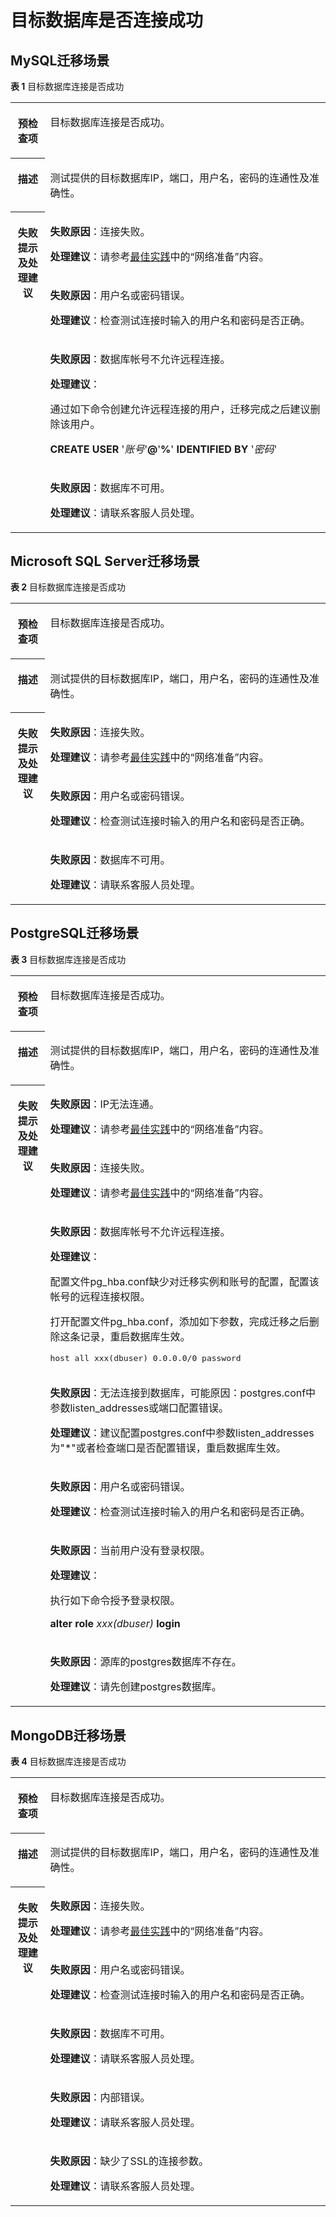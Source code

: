 # 目标数据库是否连接成功<a name="drs_11_0002"></a>

## MySQL迁移场景<a name="section11808124941314"></a>

**表 1**  目标数据库连接是否成功

<a name="table17480055184650"></a>
<table><tbody><tr id="row6476608184650"><th class="firstcol" valign="top" width="11%" id="mcps1.2.3.1.1"><p id="p23826787184650"><a name="p23826787184650"></a><a name="p23826787184650"></a><strong id="b13363888184722"><a name="b13363888184722"></a><a name="b13363888184722"></a>预检查项</strong></p>
</th>
<td class="cellrowborder" valign="top" width="89%" headers="mcps1.2.3.1.1 "><p id="p53053260192636"><a name="p53053260192636"></a><a name="p53053260192636"></a><span class="keyword" id="keyword1652685015268"><a name="keyword1652685015268"></a><a name="keyword1652685015268"></a>目标数据库连接</span>是否成功。</p>
</td>
</tr>
<tr id="row55641245184650"><th class="firstcol" valign="top" width="11%" id="mcps1.2.3.2.1"><p id="p10646978184650"><a name="p10646978184650"></a><a name="p10646978184650"></a><strong id="b8733140184722"><a name="b8733140184722"></a><a name="b8733140184722"></a>描述</strong></p>
</th>
<td class="cellrowborder" valign="top" width="89%" headers="mcps1.2.3.2.1 "><p id="p45617176192647"><a name="p45617176192647"></a><a name="p45617176192647"></a>测试提供的目标数据库IP，端口，用户名，密码的连通性及准确性。</p>
</td>
</tr>
<tr id="row44128093184650"><th class="firstcol" rowspan="4" valign="top" width="11%" id="mcps1.2.3.3.1"><p id="p17605758184650"><a name="p17605758184650"></a><a name="p17605758184650"></a><strong id="b36295769184722"><a name="b36295769184722"></a><a name="b36295769184722"></a>失败提示及处理建议</strong></p>
</th>
<td class="cellrowborder" valign="top" width="89%" headers="mcps1.2.3.3.1 "><p id="p10937251192713"><a name="p10937251192713"></a><a name="p10937251192713"></a><strong id="b1049931511289"><a name="b1049931511289"></a><a name="b1049931511289"></a>失败原因</strong>：连接失败。</p>
<p id="p93541954181216"><a name="p93541954181216"></a><a name="p93541954181216"></a><strong id="b17803104418175"><a name="b17803104418175"></a><a name="b17803104418175"></a>处理建议</strong>：请参考<a href="https://support.huaweicloud.com/bestpractice-drs/drs_overview.html" target="_blank" rel="noopener noreferrer">最佳实践</a>中的“网络准备”内容。</p>
</td>
</tr>
<tr id="row16805197184650"><td class="cellrowborder" valign="top" headers="mcps1.2.3.3.1 "><p id="p241943018288"><a name="p241943018288"></a><a name="p241943018288"></a><strong id="b134833294287"><a name="b134833294287"></a><a name="b134833294287"></a>失败原因</strong>：用户名或密码错误。</p>
<p id="p19794133142815"><a name="p19794133142815"></a><a name="p19794133142815"></a><strong id="b91941747191720"><a name="b91941747191720"></a><a name="b91941747191720"></a>处理建议</strong>：检查测试连接时输入的用户名和密码是否正确。</p>
</td>
</tr>
<tr id="row43583436274"><td class="cellrowborder" valign="top" headers="mcps1.2.3.3.1 "><p id="p8358043202712"><a name="p8358043202712"></a><a name="p8358043202712"></a><strong id="b69341958142813"><a name="b69341958142813"></a><a name="b69341958142813"></a>失败原因</strong>：数据库帐号不允许远程连接。</p>
<p id="p168515520295"><a name="p168515520295"></a><a name="p168515520295"></a><strong id="b11647114913178"><a name="b11647114913178"></a><a name="b11647114913178"></a>处理建议</strong>：</p>
<p id="p1963113512918"><a name="p1963113512918"></a><a name="p1963113512918"></a>通过如下命令创建允许远程连接的用户，迁移完成之后建议删除该用户。</p>
<p id="p2105184115513"><a name="p2105184115513"></a><a name="p2105184115513"></a><strong id="b11823145210558"><a name="b11823145210558"></a><a name="b11823145210558"></a>CREATE USER</strong>&nbsp;'<em id="i5495105819556"><a name="i5495105819556"></a><a name="i5495105819556"></a>账号</em>'<strong id="b15854172312565"><a name="b15854172312565"></a><a name="b15854172312565"></a>@</strong>'<strong id="b1180703017565"><a name="b1180703017565"></a><a name="b1180703017565"></a>%</strong>'&nbsp;<strong id="b84801751566"><a name="b84801751566"></a><a name="b84801751566"></a>IDENTIFIED BY</strong>&nbsp;'<em id="i146041910145619"><a name="i146041910145619"></a><a name="i146041910145619"></a>密码</em>'</p>
</td>
</tr>
<tr id="row16234104622714"><td class="cellrowborder" valign="top" headers="mcps1.2.3.3.1 "><p id="p9234164632718"><a name="p9234164632718"></a><a name="p9234164632718"></a><strong id="b20465140102919"><a name="b20465140102919"></a><a name="b20465140102919"></a>失败原因</strong>：数据库不可用。</p>
<p id="p674188112910"><a name="p674188112910"></a><a name="p674188112910"></a><strong id="b141465219179"><a name="b141465219179"></a><a name="b141465219179"></a>处理建议</strong>：请联系客服人员处理。</p>
</td>
</tr>
</tbody>
</table>

## Microsoft SQL Server迁移场景<a name="section131881343149"></a>

**表 2**  目标数据库连接是否成功

<a name="table18373049185444"></a>
<table><tbody><tr id="row53323618185444"><th class="firstcol" valign="top" width="11%" id="mcps1.2.3.1.1"><p id="p16791417185624"><a name="p16791417185624"></a><a name="p16791417185624"></a><strong id="b16905029185624"><a name="b16905029185624"></a><a name="b16905029185624"></a>预检查项</strong></p>
</th>
<td class="cellrowborder" valign="top" width="89%" headers="mcps1.2.3.1.1 "><p id="p27130133185624"><a name="p27130133185624"></a><a name="p27130133185624"></a>目标数据库连接是否成功。</p>
</td>
</tr>
<tr id="row28462751185444"><th class="firstcol" valign="top" width="11%" id="mcps1.2.3.2.1"><p id="p28099911185624"><a name="p28099911185624"></a><a name="p28099911185624"></a><strong id="b51572607185624"><a name="b51572607185624"></a><a name="b51572607185624"></a>描述</strong></p>
</th>
<td class="cellrowborder" valign="top" width="89%" headers="mcps1.2.3.2.1 "><p id="p16631611185624"><a name="p16631611185624"></a><a name="p16631611185624"></a>测试提供的目标数据库IP，端口，用户名，密码的连通性及准确性。</p>
</td>
</tr>
<tr id="row22609583185444"><th class="firstcol" rowspan="3" valign="top" width="11%" id="mcps1.2.3.3.1"><p id="p44849492185624"><a name="p44849492185624"></a><a name="p44849492185624"></a><strong id="b992250185624"><a name="b992250185624"></a><a name="b992250185624"></a>失败提示及处理建议</strong></p>
</th>
<td class="cellrowborder" valign="top" width="89%" headers="mcps1.2.3.3.1 "><p id="p1982252112306"><a name="p1982252112306"></a><a name="p1982252112306"></a><strong id="b5129153114309"><a name="b5129153114309"></a><a name="b5129153114309"></a>失败原因</strong>：连接失败。</p>
<p id="p5208202851110"><a name="p5208202851110"></a><a name="p5208202851110"></a><strong id="b12850514181820"><a name="b12850514181820"></a><a name="b12850514181820"></a>处理建议</strong>：请参考<a href="https://support.huaweicloud.com/bestpractice-drs/drs_overview.html" target="_blank" rel="noopener noreferrer">最佳实践</a>中的“网络准备”内容。</p>
</td>
</tr>
<tr id="row9539183185444"><td class="cellrowborder" valign="top" headers="mcps1.2.3.3.1 "><p id="p99119083111"><a name="p99119083111"></a><a name="p99119083111"></a><strong id="b20490145963019"><a name="b20490145963019"></a><a name="b20490145963019"></a>失败原因</strong>：用户名或密码错误。</p>
<p id="p1430271117311"><a name="p1430271117311"></a><a name="p1430271117311"></a><strong id="b12640174182"><a name="b12640174182"></a><a name="b12640174182"></a>处理建议</strong>：检查测试连接时输入的用户名和密码是否正确。</p>
</td>
</tr>
<tr id="row369761620308"><td class="cellrowborder" valign="top" headers="mcps1.2.3.3.1 "><p id="p1069713164301"><a name="p1069713164301"></a><a name="p1069713164301"></a><strong id="b169701233123116"><a name="b169701233123116"></a><a name="b169701233123116"></a>失败原因</strong>：数据库不可用。</p>
<p id="p106261434153114"><a name="p106261434153114"></a><a name="p106261434153114"></a><strong id="b14670101913184"><a name="b14670101913184"></a><a name="b14670101913184"></a>处理建议</strong>：请联系客服人员处理。</p>
</td>
</tr>
</tbody>
</table>

## PostgreSQL迁移场景<a name="section9848171516159"></a>

**表 3**  目标数据库连接是否成功

<a name="table15785204081513"></a>
<table><tbody><tr id="row1680074071514"><th class="firstcol" valign="top" width="11%" id="mcps1.2.3.1.1"><p id="p58002403151"><a name="p58002403151"></a><a name="p58002403151"></a><strong id="b12800144016154"><a name="b12800144016154"></a><a name="b12800144016154"></a>预检查项</strong></p>
</th>
<td class="cellrowborder" valign="top" width="89%" headers="mcps1.2.3.1.1 "><p id="p13800124031517"><a name="p13800124031517"></a><a name="p13800124031517"></a>目标数据库连接是否成功。</p>
</td>
</tr>
<tr id="row2800540131512"><th class="firstcol" valign="top" width="11%" id="mcps1.2.3.2.1"><p id="p780024071513"><a name="p780024071513"></a><a name="p780024071513"></a><strong id="b88001340131512"><a name="b88001340131512"></a><a name="b88001340131512"></a>描述</strong></p>
</th>
<td class="cellrowborder" valign="top" width="89%" headers="mcps1.2.3.2.1 "><p id="p17800194017152"><a name="p17800194017152"></a><a name="p17800194017152"></a>测试提供的目标数据库IP，端口，用户名，密码的连通性及准确性。</p>
</td>
</tr>
<tr id="row1780010405155"><th class="firstcol" rowspan="7" valign="top" width="11%" id="mcps1.2.3.3.1"><p id="p1380014401150"><a name="p1380014401150"></a><a name="p1380014401150"></a><strong id="b1280044012155"><a name="b1280044012155"></a><a name="b1280044012155"></a>失败提示及<strong id="b1592042141818"><a name="b1592042141818"></a><a name="b1592042141818"></a>处理建议</strong></strong></p>
</th>
<td class="cellrowborder" valign="top" width="89%" headers="mcps1.2.3.3.1 "><p id="p8242142143414"><a name="p8242142143414"></a><a name="p8242142143414"></a><strong id="b730611023411"><a name="b730611023411"></a><a name="b730611023411"></a>失败原因</strong>：IP无法连通。</p>
<p id="p42259361115"><a name="p42259361115"></a><a name="p42259361115"></a><strong id="b10811124717189"><a name="b10811124717189"></a><a name="b10811124717189"></a>处理建议</strong>：请参考<a href="https://support.huaweicloud.com/bestpractice-drs/drs_overview.html" target="_blank" rel="noopener noreferrer">最佳实践</a>中的“网络准备”内容。</p>
</td>
</tr>
<tr id="row13300155113327"><td class="cellrowborder" valign="top" headers="mcps1.2.3.3.1 "><p id="p5300185110321"><a name="p5300185110321"></a><a name="p5300185110321"></a><strong id="b1171171623414"><a name="b1171171623414"></a><a name="b1171171623414"></a>失败原因</strong>：连接失败。</p>
<p id="p78805395114"><a name="p78805395114"></a><a name="p78805395114"></a><strong id="b8233185361817"><a name="b8233185361817"></a><a name="b8233185361817"></a>处理建议</strong>：请参考<a href="https://support.huaweicloud.com/bestpractice-drs/drs_overview.html" target="_blank" rel="noopener noreferrer">最佳实践</a>中的“网络准备”内容。</p>
</td>
</tr>
<tr id="row845618542320"><td class="cellrowborder" valign="top" headers="mcps1.2.3.3.1 "><p id="p154561554173217"><a name="p154561554173217"></a><a name="p154561554173217"></a><strong id="b18790121713420"><a name="b18790121713420"></a><a name="b18790121713420"></a>失败原因</strong>：数据库帐号不允许远程连接。</p>
<p id="p16404119354"><a name="p16404119354"></a><a name="p16404119354"></a><strong id="b19404115517188"><a name="b19404115517188"></a><a name="b19404115517188"></a>处理建议</strong>：</p>
<p id="p15770183143512"><a name="p15770183143512"></a><a name="p15770183143512"></a>配置文件pg_hba.conf缺少对迁移实例和账号的配置，配置该帐号的远程连接权限。</p>
<p id="p479832719208"><a name="p479832719208"></a><a name="p479832719208"></a>打开配置文件pg_hba.conf，添加如下参数，完成迁移之后删除这条记录，重启数据库生效。</p>
<pre class="codeblock" id="codeblock11798102713201"><a name="codeblock11798102713201"></a><a name="codeblock11798102713201"></a>host all xxx(dbuser) 0.0.0.0/0 password</pre>
</td>
</tr>
<tr id="row1725295819327"><td class="cellrowborder" valign="top" headers="mcps1.2.3.3.1 "><p id="p1425205818324"><a name="p1425205818324"></a><a name="p1425205818324"></a><strong id="b18878191347"><a name="b18878191347"></a><a name="b18878191347"></a>失败原因</strong>：无法连接到数据库，可能原因：postgres.conf中参数listen_addresses或端口配置错误。</p>
<p id="p1915411563514"><a name="p1915411563514"></a><a name="p1915411563514"></a><strong id="b11983155818187"><a name="b11983155818187"></a><a name="b11983155818187"></a>处理建议</strong>：建议配置postgres.conf中参数listen_addresses为"*"或者检查端口是否配置错误，重启数据库生效。</p>
</td>
</tr>
<tr id="row38626016334"><td class="cellrowborder" valign="top" headers="mcps1.2.3.3.1 "><p id="p1686210133317"><a name="p1686210133317"></a><a name="p1686210133317"></a><strong id="b8320121133417"><a name="b8320121133417"></a><a name="b8320121133417"></a>失败原因</strong>：用户名或密码错误。</p>
<p id="p2920137113519"><a name="p2920137113519"></a><a name="p2920137113519"></a><strong id="b10513914196"><a name="b10513914196"></a><a name="b10513914196"></a>处理建议</strong>：检查测试连接时输入的用户名和密码是否正确。</p>
</td>
</tr>
<tr id="row157211633334"><td class="cellrowborder" valign="top" headers="mcps1.2.3.3.1 "><p id="p2072113317330"><a name="p2072113317330"></a><a name="p2072113317330"></a><strong id="b9872313418"><a name="b9872313418"></a><a name="b9872313418"></a>失败原因</strong>：当前用户没有登录权限。</p>
<p id="p16541511193518"><a name="p16541511193518"></a><a name="p16541511193518"></a><strong id="b145761330199"><a name="b145761330199"></a><a name="b145761330199"></a>处理建议</strong>：</p>
<p id="p717685414352"><a name="p717685414352"></a><a name="p717685414352"></a>执行如下命令授予登录权限。</p>
<p id="p93631514351"><a name="p93631514351"></a><a name="p93631514351"></a><strong id="b7814427142011"><a name="b7814427142011"></a><a name="b7814427142011"></a>alter role</strong> <em id="i198144276200"><a name="i198144276200"></a><a name="i198144276200"></a>xxx(dbuser)</em><strong id="b1481432716208"><a name="b1481432716208"></a><a name="b1481432716208"></a> login</strong></p>
</td>
</tr>
<tr id="row560319444331"><td class="cellrowborder" valign="top" headers="mcps1.2.3.3.1 "><p id="p196031844103318"><a name="p196031844103318"></a><a name="p196031844103318"></a><strong id="b836810242340"><a name="b836810242340"></a><a name="b836810242340"></a>失败原因</strong>：源库的postgres数据库不存在。</p>
<p id="p10592191516357"><a name="p10592191516357"></a><a name="p10592191516357"></a><strong id="b19451146101913"><a name="b19451146101913"></a><a name="b19451146101913"></a>处理建议</strong>：请先创建postgres数据库。</p>
</td>
</tr>
</tbody>
</table>

## MongoDB迁移场景<a name="section16644185411513"></a>

**表 4**  目标数据库连接是否成功

<a name="table17962151061618"></a>
<table><tbody><tr id="row3962910151616"><th class="firstcol" valign="top" width="11%" id="mcps1.2.3.1.1"><p id="p096201051611"><a name="p096201051611"></a><a name="p096201051611"></a><strong id="b39621107161"><a name="b39621107161"></a><a name="b39621107161"></a>预检查项</strong></p>
</th>
<td class="cellrowborder" valign="top" width="89%" headers="mcps1.2.3.1.1 "><p id="p1996201011163"><a name="p1996201011163"></a><a name="p1996201011163"></a>目标数据库连接是否成功。</p>
</td>
</tr>
<tr id="row1497661010161"><th class="firstcol" valign="top" width="11%" id="mcps1.2.3.2.1"><p id="p4976171013166"><a name="p4976171013166"></a><a name="p4976171013166"></a><strong id="b39767106166"><a name="b39767106166"></a><a name="b39767106166"></a>描述</strong></p>
</th>
<td class="cellrowborder" valign="top" width="89%" headers="mcps1.2.3.2.1 "><p id="p1597691081617"><a name="p1597691081617"></a><a name="p1597691081617"></a>测试提供的目标数据库IP，端口，用户名，密码的连通性及准确性。</p>
</td>
</tr>
<tr id="row897619104162"><th class="firstcol" rowspan="5" valign="top" width="11%" id="mcps1.2.3.3.1"><p id="p189761510161612"><a name="p189761510161612"></a><a name="p189761510161612"></a><strong id="b59767100163"><a name="b59767100163"></a><a name="b59767100163"></a>失败提示及处理建议</strong></p>
</th>
<td class="cellrowborder" valign="top" width="89%" headers="mcps1.2.3.3.1 "><p id="p1493215416382"><a name="p1493215416382"></a><a name="p1493215416382"></a><strong id="b2070235114384"><a name="b2070235114384"></a><a name="b2070235114384"></a>失败原因</strong>：连接失败。</p>
<p id="p1537185117110"><a name="p1537185117110"></a><a name="p1537185117110"></a><strong id="b88302661912"><a name="b88302661912"></a><a name="b88302661912"></a>处理建议</strong>：请参考<a href="https://support.huaweicloud.com/bestpractice-drs/drs_overview.html" target="_blank" rel="noopener noreferrer">最佳实践</a>中的“网络准备”内容。</p>
</td>
</tr>
<tr id="row10993111041616"><td class="cellrowborder" valign="top" headers="mcps1.2.3.3.1 "><p id="p169206402383"><a name="p169206402383"></a><a name="p169206402383"></a><strong id="b162819620398"><a name="b162819620398"></a><a name="b162819620398"></a>失败原因</strong>：用户名或密码错误。</p>
<p id="p63014017386"><a name="p63014017386"></a><a name="p63014017386"></a><strong id="b82701628141912"><a name="b82701628141912"></a><a name="b82701628141912"></a>处理建议</strong>：检查测试连接时输入的用户名和密码是否正确。</p>
</td>
</tr>
<tr id="row19791528173720"><td class="cellrowborder" valign="top" headers="mcps1.2.3.3.1 "><p id="p139798284372"><a name="p139798284372"></a><a name="p139798284372"></a><strong id="b1965517714395"><a name="b1965517714395"></a><a name="b1965517714395"></a>失败原因</strong>：数据库不可用。</p>
<p id="p18843152510386"><a name="p18843152510386"></a><a name="p18843152510386"></a><strong id="b106923306196"><a name="b106923306196"></a><a name="b106923306196"></a>处理建议</strong>：请联系客服人员处理。</p>
</td>
</tr>
<tr id="row16589831133713"><td class="cellrowborder" valign="top" headers="mcps1.2.3.3.1 "><p id="p1654217594375"><a name="p1654217594375"></a><a name="p1654217594375"></a><strong id="b543710963919"><a name="b543710963919"></a><a name="b543710963919"></a>失败原因</strong>：内部错误。</p>
<p id="p9483122833812"><a name="p9483122833812"></a><a name="p9483122833812"></a><strong id="b1783103318195"><a name="b1783103318195"></a><a name="b1783103318195"></a>处理建议</strong>：请联系客服人员处理。</p>
</td>
</tr>
<tr id="row18511162610373"><td class="cellrowborder" valign="top" headers="mcps1.2.3.3.1 "><p id="p19511112610373"><a name="p19511112610373"></a><a name="p19511112610373"></a><strong id="b529671116394"><a name="b529671116394"></a><a name="b529671116394"></a>失败原因</strong>：缺少了SSL的连接参数。</p>
<p id="p2021893211381"><a name="p2021893211381"></a><a name="p2021893211381"></a><strong id="b72853357196"><a name="b72853357196"></a><a name="b72853357196"></a>处理建议</strong>：请联系客服人员处理。</p>
</td>
</tr>
</tbody>
</table>

